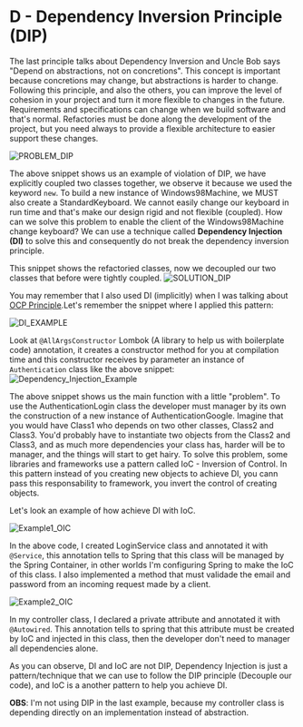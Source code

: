 # **D - Dependency Inversion Principle (DIP)**

The last principle talks about Dependency Inversion and Uncle Bob says "Depend on abstractions, not on concretions". This concept is important because concretions may change, but abstractions is harder to change. Following this principle, and also the others, you can improve the level of cohesion in your project and turn it more flexible to changes in the future. Requirements and specifications can change when we build software and that's normal. Refactories must be done along the development of the project, but you need always to provide a flexible architecture to easier support these changes.

![PROBLEM_DIP](https://github.com/systane/courses/blob/master/designPatterns/img/DIP/PROBLEM_DIP.png)

The above snippet shows us an example of violation of DIP, we have explicitly coupled two classes together, we observe it because we used the keyword `new`. To build a new instance of Windows98Machine, we MUST also create a StandardKeyboard. We cannot easily change our keyboard in run time and that's make our design rigid and not flexible (coupled). How can we solve this problem to enable the client of the Windows98Machine change keyboard? We can use a technique called **Dependency Injection (DI)** to solve this and consequently do not break the dependency inversion principle.

This snippet shows the refactoried classes, now we decoupled our two classes that before were tightly coupled.
![SOLUTION_DIP](https://github.com/systane/courses/blob/master/designPatterns/img/DIP/SOLUTION_DIP.png)

You may remember that I also used DI (implicitly) when I was talking about [OCP Principle](https://github.com/systane/courses/blob/master/designPatterns/designPrinciples/O_OpenClosedPrinciple.md).Let's remember the snippet where I applied this pattern:

![DI_EXAMPLE](https://github.com/systane/courses/blob/master/designPatterns/img/OCP/authenticateLogin_OCP.png)

Look at `@AllArgsConstructor` Lombok (A library to help us with boilerplate code) annotation, it creates a constructor method for you at compilation time and this constructor receives by parameter an instance of `Authentication` class like the above snippet:
![Dependency_Injection_Example](https://github.com/systane/courses/blob/master/designPatterns/img/DIP/DI_EXAMPLE_DIP.png)

The above snippet shows us the main function with a little "problem". To use the AuthenticationLogin class the developer must manager by its own the construction of a new instance of AuthenticationGoogle. Imagine that you would have Class1 who depends on two other classes, Class2 and Class3. You'd probably have to instantiate two objects from the Class2 and Class3, and as much more dependencies your class has, harder will be to manager, and the things will start to get hairy. To solve this problem, some libraries and frameworks use a pattern called IoC - Inversion of Control. In this pattern instead of you creating new objects to achieve DI, you cann pass this responsability to framework, you invert the control of creating objects.

Let's look an example of how achieve DI with IoC.

![Example1_OIC](https://github.com/systane/courses/blob/master/designPatterns/img/DIP/Example1_IoC.png)

In the above code, I created LoginService class and annotated it with `@Service`, this annotation tells to Spring that this class will be managed by the Spring Container, in other worlds I'm configuring Spring to make the IoC of this class. I also implemented a method that must validade the email and password from an incoming request made by a client.

![Example2_OIC](https://github.com/systane/courses/blob/master/designPatterns/img/DIP/Example2_IoC.png)

In my controller class, I declared a private attribute and annotated it with `@Autowired`. This annotation tells to spring that this attribute must be created by IoC and injected in this class, then the developer don't need to manager all dependencies alone. 

As you can observe, DI and IoC are not DIP, Dependency Injection is just a pattern/technique that we can use to follow the DIP principle (Decouple our code), and IoC is a another pattern to help you achieve DI.

**OBS**: I'm not using DIP in the last example, because my controller class is depending directly on an implementation instead of abstraction.
